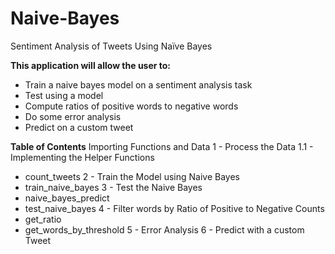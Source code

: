 # Naive-Bayes
Sentiment Analysis of Tweets Using Naïve Bayes

**This application will allow the user to:**
- Train a naive bayes model on a sentiment analysis task
- Test using a model
- Compute ratios of positive words to negative words
- Do some error analysis
- Predict on a custom tweet


**Table of Contents**
Importing Functions and Data
1 - Process the Data
1.1 - Implementing the Helper Functions
 - count_tweets
2 - Train the Model using Naive Bayes
 - train_naive_bayes
3 - Test the Naive Bayes
 - naive_bayes_predict
 - test_naive_bayes
4 - Filter words by Ratio of Positive to Negative Counts
 - get_ratio
 - get_words_by_threshold
5 - Error Analysis
6 - Predict with a custom Tweet
